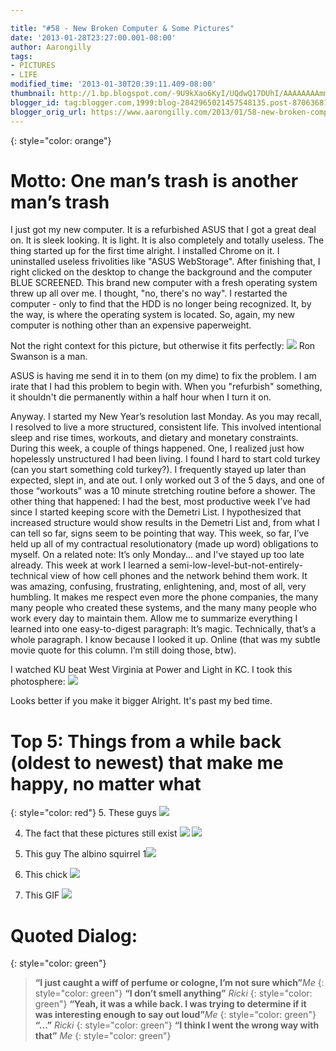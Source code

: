 ```yaml
---

title: "#58 - New Broken Computer & Some Pictures"
date: '2013-01-28T23:27:00.001-08:00'
author: Aarongilly
tags:
- PICTURES
- LIFE
modified_time: '2013-01-30T20:39:11.409-08:00'
thumbnail: http://1.bp.blogspot.com/-9U9kXao6KyI/UQdwQ17DUhI/AAAAAAAAmmI/jg-kBXepTaw/s72-c/throwcomputerintrash.gif
blogger_id: tag:blogger.com,1999:blog-2842965021457548135.post-8706368181073652474
blogger_orig_url: https://www.aarongilly.com/2013/01/58-new-broken-computer-some-pictures.html
---
```


{: style="color: orange"}
# Motto: One man’s trash is another man’s trash

I just got my new computer. It is a refurbished ASUS that I got a great deal on. It is sleek looking. It is light. It is also completely and totally useless. The thing started up for the first time alright. I installed Chrome on it. I uninstalled useless frivolities like "ASUS WebStorage". After finishing that, I right clicked on the desktop to change the background and the computer BLUE SCREENED. This brand new computer with a fresh operating system threw up all over me. I thought, "no, there's no way". I restarted the computer - only to find that the HDD is no longer being recognized. It, by the way, is where the operating system is located. So, again, my new computer is nothing other than an expensive paperweight.

Not the right context for this picture, but otherwise it fits perfectly:
![](http://1.bp.blogspot.com/-9U9kXao6KyI/UQdwQ17DUhI/AAAAAAAAmmI/jg-kBXepTaw/s1600/throwcomputerintrash.gif)
Ron Swanson is a man.

ASUS is having me send it in to them (on my dime) to fix the problem. I am irate that I had this problem to begin with. When you "refurbish" something, it shouldn't die permanently within a half hour when I turn it on.

Anyway.   I started my New Year’s resolution last Monday. As you may recall, I resolved to live a more structured, consistent life. This involved intentional sleep and rise times, workouts, and dietary and monetary constraints. During this week, a couple of things happened. One, I realized just how hopelessly unstructured I had been living. I found I hard to start cold turkey (can you start something cold turkey?). I frequently stayed up later than expected, slept in, and ate out. I only worked out 3 of the 5 days, and one of those “workouts” was a 10 minute stretching routine before a shower. The other thing that happened: I had the best, most productive week I’ve had since I started keeping score with the Demetri List. I hypothesized that increased structure would show results in the Demetri List and, from what I can tell so far, signs seem to be pointing that way.   This week, so far, I’ve held up all of my contractual resolutionatory (made up word) obligations to myself. On a related note: It’s only Monday... and I've stayed up too late already.   This week at work I learned a semi-low-level-but-not-entirely-technical view of how cell phones and the network behind them work. It was amazing, confusing, frustrating, enlightening, and, most of all, very humbling. It makes me respect even more the phone companies, the many many people who created these systems, and the many many people who work every day to maintain them.   Allow me to summarize everything I learned into one easy-to-digest paragraph:   It’s magic.   Technically, that’s a whole paragraph. I know because I looked it up. Online (that was my subtle movie quote for this column. I’m still doing those, btw). 

I watched KU beat West Virginia at Power and Light in KC. I took this photosphere:
![](http://2.bp.blogspot.com/-MELyyuvVG7M/UQd5l1tyY8I/AAAAAAAAmpM/ykQZkyvxGxE/s640/PANO_20130128_211057.jpg)

Looks better if you make it bigger
Alright. It's past my bed time.

# Top 5: Things from a while back (oldest to newest) that make me happy, no matter what
{: style="color: red"}
5. These guys
![](http://3.bp.blogspot.com/-IrJFFB5olT8/UQdy03TH8xI/AAAAAAAAmmg/7HPCC-8xOaQ/s320/100_0919.jpg)

4. The fact that these pictures still exist
![](http://3.bp.blogspot.com/-wRfq7UP6Wt4/UQd0DkkhDAI/AAAAAAAAmm8/iIFHEUWp9fM/s400/gdunkswaverly.JPG)
![](http://2.bp.blogspot.com/-jy0LApEtnfE/UQd1hoSsh2I/AAAAAAAAmnY/lBssLv1br-g/s320/100_1016.jpg)

3. This guy
The albino squirrel
1![](http://1.bp.blogspot.com/-qmTZ2a2KMcI/UQd4F2hMD6I/AAAAAAAAmn0/VD0itko3vg4/s320/JoshWeltha.jpg)

2. This chick
![](http://1.bp.blogspot.com/-PtCLkxl0vCk/UQdyH3VKeQI/AAAAAAAAmmY/GcgtO43N_oE/s320/IMG000024.jpg)

1. This GIF
![](http://4.bp.blogspot.com/-yJJDGB_eeZw/UQdxHJiP4YI/AAAAAAAAmmQ/bLsi3hE6iw8/s400/TS9ck.gif)

# Quoted Dialog:
{: style="color: green"}
> **“I just caught a wiff of perfume or cologne, I’m not sure which”**<cite>Me</cite>
{: style="color: green"}
> **“I don’t smell anything”** <cite>Ricki</cite>
{: style="color: green"}
> **“Yeah, it was a while back. I was trying to determine if it was interesting enough to say out loud”**<cite>Me</cite>
{: style="color: green"}
> **“...”** <cite>Ricki</cite>
{: style="color: green"}
> **“I think I went the wrong way with that”** <cite>Me</cite>
{: style="color: green"}